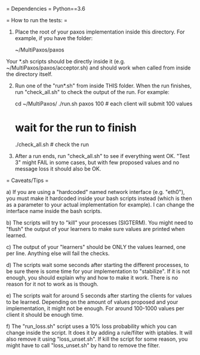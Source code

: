 = Dependencies =
Python==3.6

= How to run the tests: =

1) Place the root of your paxos implementation inside this
directory. For example, if you have the folder:

   ~/MultiPaxos/paxos

Your *.sh scripts should be directly inside it
(e.g. ~/MultiPaxos/paxos/acceptor.sh) and should work when called
from inside the directory itself.

2) Run one of the "run*.sh" from inside THIS folder. When the run
finishes, run "check_all.sh" to check the output of the run. For
example:

    cd ~/MultiPaxos/
    ./run.sh paxos 100  # each client will submit 100 values
    # wait for the run to finish
    ./check_all.sh # check the run

3) After a run ends, run "check_all.sh" to see if everything went OK.
"Test 3" might FAIL in some cases, but with few proposed values and no message
loss it should also be OK.

= Caveats/Tips =

a) If you are using a "hardcoded" named network interface
(e.g. "eth0"), you must make it hardcoded inside your bash scripts
instead (which is then as a parameter to your actual implementation
for example). I can change the interface name inside the bash scripts.

b) The scripts will try to "kill" your processes (SIGTERM).
You might need to "flush" the output of your learners to
make sure values are printed when learned.

c) The output of your "learners" should be ONLY the values learned,
one per line. Anything else will fail the checks.

d) The scripts wait some seconds after starting the different
processes, to be sure there is some time for your implementation to
"stabilize". If it is not enough, you should explain why and how to
make it work. There is no reason for it not to work as is though.

e) The scripts wait for around 5 seconds after starting the clients
for values to be learned. Depending on the amount of values proposed
and your implementation, it might not be enough. For around 100-1000
values per client it should be enough time.

f) The "run_loss.sh" script uses a 10% loss probability which you can
change inside the script. It does it by adding a rule/filter with
iptables.  It will also remove it using "loss_unset.sh". If kill the
script for some reason, you might have to call "loss_unset.sh" by
hand to remove the filter.

